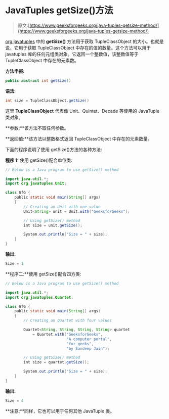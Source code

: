# JavaTuples getSize()方法

> 原文:[https://www.geeksforgeeks.org/java-tuples-getsize-method/](https://www.geeksforgeeks.org/java-tuples-getsize-method/)

[org.javatuples](https://www.geeksforgeeks.org/javatuples-introduction/) 中的 **getSize()** 方法用于获取 TupleClassObject 的大小。也就是说，它用于获取 TupleClassObject 中存在的值的数量。这个方法可以用于 javatuples 库的任何元组类对象。它返回一个整数值，该整数值等于 TupleClassObject 中存在的元素数。

**方法申报:**

```java
public abstract int getSize()
```

**语法:**

```java
int size = TupleClassObject.getSize()
```

这里 **TupleClassObject** 代表像 Unit、Quintet、Decade 等使用的 JavaTuple 类对象。

**参数:**该方法不取任何参数。

**返回值:**该方法以整数格式返回 TupleClassObject 中存在的元素数量。

下面的程序说明了使用 getSize()方法的各种方法:

**程序 1:** 使用 getSize()配合单位类:

```java
// Below is a Java program to use getSize() method

import java.util.*;
import org.javatuples.Unit;

class GfG {
    public static void main(String[] args)
    {
        // Creating an Unit with one value
        Unit<String> unit = Unit.with("GeeksforGeeks");

        // Using getSize() method
        int size = unit.getSize();

        System.out.println("Size = " + size);
    }
}
```

**输出:**

```java
Size = 1
```

**程序二:**使用 getSize()配合四方类:

```java
// Below is a Java program to use getSize() method

import java.util.*;
import org.javatuples.Quartet;

class GfG {
    public static void main(String[] args)
    {
        // Creating an Quartet with four values

        Quartet<String, String, String, String> quartet
            = Quartet.with("GeeksforGeeks",
                           "A computer portal",
                           "for geeks",
                           "by Sandeep Jain");

        // Using getSize() method
        int size = quartet.getSize();

        System.out.println("Size = " + size);
    }
}
```

**输出:**

```java
Size = 4
```

**注意:**同样，它也可以用于任何其他 JavaTuple 类。